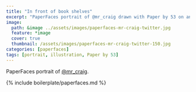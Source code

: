 ```yaml
---
title: "In front of book shelves"
excerpt: "PaperFaces portrait of @mr_craig drawn with Paper by 53 on an iPad."
image: 
  path: &image ../assets/images/paperfaces-mr-craig-twitter.jpg 
  feature: *image
  cover: true
  thumbnail: /assets/images/paperfaces-mr-craig-twitter-150.jpg
categories: [paperfaces]
tags: [portrait, illustration, Paper by 53]
---
```


PaperFaces portrait of [@mr_craig](https://twitter.com/mr_craig).

{% include boilerplate/paperfaces.md %}
